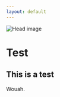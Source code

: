 ```yaml
---
layout: default
---
```


![Head image](/ada-template-website/Pictures/Modern_Times_header.png)

# Test

## This is a test

Wouah.
